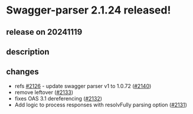 # Swagger-parser 2.1.24 released!

## release on 20241119

## description

## changes

* refs <a class="issue-link js-issue-link" data-error-text="Failed to load title" data-id="2580924587" data-permission-text="Title is private" data-url="https://github.com/swagger-api/swagger-parser/issues/2126" data-hovercard-type="issue" data-hovercard-url="/swagger-api/swagger-parser/issues/2126/hovercard" href="https://github.com/swagger-api/swagger-parser/issues/2126">#2126</a> - update swagger parser v1 to 1.0.72 (<a class="issue-link js-issue-link" data-error-text="Failed to load title" data-id="2669999069" data-permission-text="Title is private" data-url="https://github.com/swagger-api/swagger-parser/issues/2140" data-hovercard-type="pull_request" data-hovercard-url="/swagger-api/swagger-parser/pull/2140/hovercard" href="https://github.com/swagger-api/swagger-parser/pull/2140">#2140</a>)
* remove leftover (<a class="issue-link js-issue-link" data-error-text="Failed to load title" data-id="2618315709" data-permission-text="Title is private" data-url="https://github.com/swagger-api/swagger-parser/issues/2133" data-hovercard-type="pull_request" data-hovercard-url="/swagger-api/swagger-parser/pull/2133/hovercard" href="https://github.com/swagger-api/swagger-parser/pull/2133">#2133</a>)
* fixes OAS 3.1 dereferencing (<a class="issue-link js-issue-link" data-error-text="Failed to load title" data-id="2618181516" data-permission-text="Title is private" data-url="https://github.com/swagger-api/swagger-parser/issues/2132" data-hovercard-type="pull_request" data-hovercard-url="/swagger-api/swagger-parser/pull/2132/hovercard" href="https://github.com/swagger-api/swagger-parser/pull/2132">#2132</a>)
* Add logic to process responses with resolvFully parsing option (<a class="issue-link js-issue-link" data-error-text="Failed to load title" data-id="2617852038" data-permission-text="Title is private" data-url="https://github.com/swagger-api/swagger-parser/issues/2131" data-hovercard-type="pull_request" data-hovercard-url="/swagger-api/swagger-parser/pull/2131/hovercard" href="https://github.com/swagger-api/swagger-parser/pull/2131">#2131</a>)

